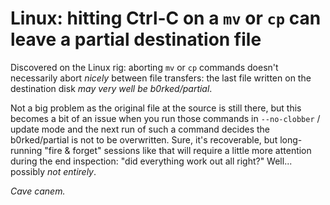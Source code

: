 # Linux: hitting Ctrl-C on a `mv` or `cp` can leave a partial destination file

Discovered on the Linux rig: aborting `mv` or `cp` commands doesn't necessarily abort *nicely* between file transfers: the last file written on the destination disk *may very well be b0rked/partial*.

Not a big problem as the original file at the source is still there, but this becomes a bit of an issue when you run those commands in `--no-clobber` / update mode and the next run of such a command decides the b0rked/partial is not to be overwritten. Sure, it's recoverable, but long-running "fire & forget" sessions like that will require a little more attention during the end inspection: "did everything work out all right?" 
Well... possibly *not entirely*. 

*Cave canem.*

